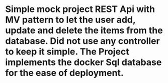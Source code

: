 # Simple mock project REST Api with MV pattern to let the user add, update and delete the items from the database. Did not use any controller to keep it simple. The Project implements the docker Sql database for the ease of deployment.
